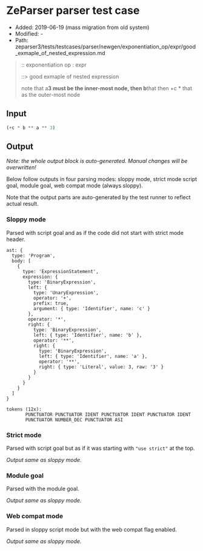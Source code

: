 # ZeParser parser test case

- Added: 2019-06-19 (mass migration from old system)
- Modified: -
- Path: zeparser3/tests/testcases/parser/newgen/exponentiation_op/expr/good_exmaple_of_nested_expression.md

> :: exponentiation op : expr
>
> ::> good exmaple of nested expression
>
> note that a**3 must be the inner-most node, then b**that then +c * that as the outer-most node

## Input

`````js
(+c * b ** a ** 3)
`````

## Output

_Note: the whole output block is auto-generated. Manual changes will be overwritten!_

Below follow outputs in four parsing modes: sloppy mode, strict mode script goal, module goal, web compat mode (always sloppy).

Note that the output parts are auto-generated by the test runner to reflect actual result.

### Sloppy mode

Parsed with script goal and as if the code did not start with strict mode header.

`````
ast: {
  type: 'Program',
  body: [
    {
      type: 'ExpressionStatement',
      expression: {
        type: 'BinaryExpression',
        left: {
          type: 'UnaryExpression',
          operator: '+',
          prefix: true,
          argument: { type: 'Identifier', name: 'c' }
        },
        operator: '*',
        right: {
          type: 'BinaryExpression',
          left: { type: 'Identifier', name: 'b' },
          operator: '**',
          right: {
            type: 'BinaryExpression',
            left: { type: 'Identifier', name: 'a' },
            operator: '**',
            right: { type: 'Literal', value: 3, raw: '3' }
          }
        }
      }
    }
  ]
}

tokens (12x):
       PUNCTUATOR PUNCTUATOR IDENT PUNCTUATOR IDENT PUNCTUATOR IDENT
       PUNCTUATOR NUMBER_DEC PUNCTUATOR ASI
`````

### Strict mode

Parsed with script goal but as if it was starting with `"use strict"` at the top.

_Output same as sloppy mode._

### Module goal

Parsed with the module goal.

_Output same as sloppy mode._

### Web compat mode

Parsed in sloppy script mode but with the web compat flag enabled.

_Output same as sloppy mode._
